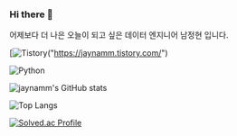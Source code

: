 ### Hi there 👋  
어제보다 더 나은 오늘이 되고 싶은 데이터 엔지니어 남정현 입니다.

[![Tistory](https://img.shields.io/badge/Tistory-000000.svg?style=for-the-badge&logoColor=Tistory)("https://jaynamm.tistory.com/")

![Python](https://img.shields.io/badge/Python-3776AB.svg?&style=for-the-badge&logo=Python&logoColor=white)

  
![jaynamm's GitHub stats](https://github-readme-stats.vercel.app/api?username=jaynamm&show_icons=true&theme=dracula)

![Top Langs](https://github-readme-stats.vercel.app/api/top-langs/?username=jaynamm&layout=compact&theme=dracula) 

[![Solved.ac Profile](http://mazassumnida.wtf/api/generate_badge?boj=jaynam)](https://solved.ac/jaynam)
